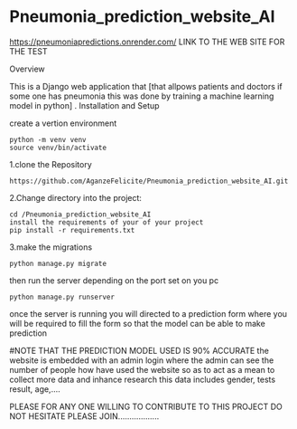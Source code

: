 # Pneumonia_prediction_website_AI

https://pneumoniapredictions.onrender.com/ LINK TO THE WEB SITE FOR THE TEST

Overview

This is a Django web application that [that allpows patients and doctors if some one has pneumonia this was done by training a machine learning model in python]
.
Installation and Setup


create a vertion environment
```
python -m venv venv
source venv/bin/activate
```
1.clone the Repository 
```
https://github.com/AganzeFelicite/Pneumonia_prediction_website_AI.git
```
2.Change directory into the project:
```
cd /Pneumonia_prediction_website_AI 
install the requirements of your of your project
pip install -r requirements.txt
```
3.make the migrations
```
python manage.py migrate
```
then run the server depending on the port set on you pc
```
python manage.py runserver
```

once the server is running you will directed to a prediction form where you will be required to fill the form so that the model can be able to make prediction 

#NOTE THAT THE PREDICTION MODEL USED IS 90% ACCURATE 
 the website is embedded with an admin login where the admin can see the number of people how have used the website so as to act as a mean to collect more data and inhance research 
 this data includes gender, tests result, age,....

PLEASE FOR ANY ONE WILLING TO CONTRIBUTE TO THIS PROJECT DO NOT HESITATE PLEASE JOIN..................

